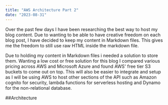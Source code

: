```yaml
---
title: "AWS Architecture Part 2"
date: "2023-08-31"
---
```


Over the past few days I have been researching the best way to host my blog content. Due to wanting to be able to have creative freedom on each blog post, I have decided to keep my content in Markdown files. This gives me the freedom to still use raw HTML inside the markdown file.

Due to holding my content in Markdown files i needed a solution to store them. Wanting a low cost or free solution for this blog I compared various pricing across AWS and Microsoft Azure and found AWS' free tier S3 buckets to come out on top. This will also be easier to integrate and setup as I will be using AWS to host other sections of the API such as Amazon cognito for security, lambda functions for serverless hosting and Dynamo for the non-relational database.

##Architecture
